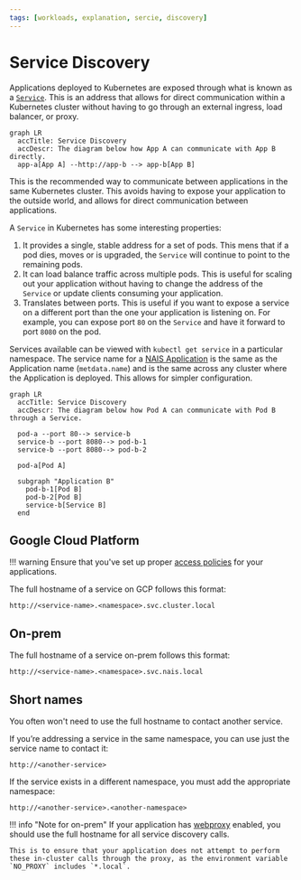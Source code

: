 ```yaml
---
tags: [workloads, explanation, sercie, discovery]
---
```


# Service Discovery

Applications deployed to Kubernetes are exposed through what is known as a [`Service`][k8s-service-discovery]. This is an address that allows for direct communication within a Kubernetes cluster without having to go through an external ingress, load balancer, or proxy.

```mermaid
graph LR
  accTitle: Service Discovery
  accDescr: The diagram below how App A can communicate with App B directly.
  app-a[App A] --http://app-b --> app-b[App B]
```

This is the recommended way to communicate between applications in the same Kubernetes cluster. This avoids having to expose your application to the outside world, and allows for direct communication between applications.

A `Service` in Kubernetes has some interesting properties:

1. It provides a single, stable address for a set of pods. This mens that if a pod dies, moves or is upgraded, the `Service` will continue to point to the remaining pods.
2. It can load balance traffic across multiple pods. This is useful for scaling out your application without having to change the address of the `Service` or update clients consuming your application.
3. Translates between ports. This is useful if you want to expose a service on a different port than the one your application is listening on. For example, you can expose port `80` on the `Service` and have it forward to port `8080` on the pod.

Services available can be viewed with `kubectl get service` in a particular namespace. The service name for a [NAIS Application](../application/README.md) is the same as the Application name (`metdata.name`) and is the same across any cluster where the Application is deployed. This allows for simpler configuration.

[k8s-service-discovery]: https://kubernetes.io/docs/concepts/services-networking/service/

```mermaid
graph LR
  accTitle: Service Discovery
  accDescr: The diagram below how Pod A can communicate with Pod B through a Service.

  pod-a --port 80--> service-b
  service-b --port 8080--> pod-b-1
  service-b --port 8080--> pod-b-2

  pod-a[Pod A]

  subgraph "Application B"
    pod-b-1[Pod B]
    pod-b-2[Pod B]
    service-b[Service B]
  end
```

## Google Cloud Platform

!!! warning
    Ensure that you've set up proper [access policies](../reference/access-policies.md) for your applications.

The full hostname of a service on GCP follows this format:

```text
http://<service-name>.<namespace>.svc.cluster.local
```

## On-prem

The full hostname of a service on-prem follows this format:

```text
http://<service-name>.<namespace>.svc.nais.local
```

## Short names

You often won't need to use the full hostname to contact another service.

If you’re addressing a service in the same namespace, you can use just the service name to contact it:

```text
http://<another-service>
```

If the service exists in a different namespace, you must add the appropriate namespace:

```text
http://<another-service>.<another-namespace>
```

!!! info "Note for on-prem"
    If your application has [webproxy](../application/reference/application-spec/#webproxy) enabled, you should use the full hostname for all service discovery calls.

    This is to ensure that your application does not attempt to perform these in-cluster calls through the proxy, as the environment variable `NO_PROXY` includes `*.local`.

